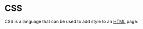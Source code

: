 <h1>CSS</h1>
<p>CSS is a language that can be used to add style to an <a href="/wiki/HTML">HTML</a> page.</p>
